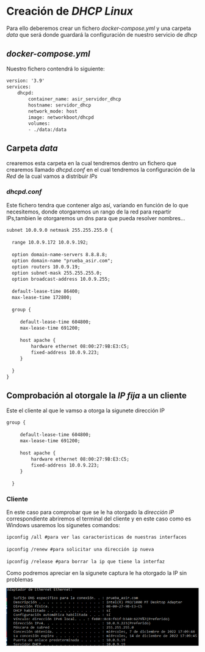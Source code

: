 # Creación de _DHCP Linux_ 

Para ello deberemos crear un fichero _docker-compose.yml_ y una carpeta _data_ que será donde guardará la configuración de nuestro servicio de _dhcp_

## _docker-compose.yml_
Nuestro fichero contendrá lo siguiente:
~~~
version: '3.9'
services:
    dhcpd:
        container_name: asir_servidor_dhcp
        hostname: servidor_dhcp
        network_mode: host
        image: networkboot/dhcpd
        volumes:
        - ./data:/data
~~~

## Carpeta _data_
crearemos esta carpeta en la cual tendremos dentro un fichero que crearemos llamado _dhcpd.conf_ en el cual tendremos la configuración de la _Red_ de la cual vamos a distribuir _IPs_

### _dhcpd.conf_ 
Este fichero tendra que contener algo así, variando en función de lo que necesitemos, donde otorgaremos un rango de la red para repartir IPs,tambien le otorgaremos un dns para que pueda resolver nombres...
~~~
subnet 10.0.9.0 netmask 255.255.255.0 {

  range 10.0.9.172 10.0.9.192;

  option domain-name-servers 8.8.8.8;
  option domain-name "prueba_asir.com";
  option routers 10.0.9.19;
  option subnet-mask 255.255.255.0;
  option broadcast-address 10.0.9.255;

  default-lease-time 86400;
  max-lease-time 172800;

  group {

     default-lease-time 604800;
     max-lease-time 691200;

     host apache {
         hardware ethernet 08:00:27:9B:E3:C5;
         fixed-address 10.0.9.223;
     }

  }
}
~~~ 

## Comprobación al otorgale la _IP fija_ a un cliente

Este el cliente al que le vamso a otorga la sigunete dirección IP
~~~
group {

     default-lease-time 604800;
     max-lease-time 691200;

     host apache {
         hardware ethernet 08:00:27:9B:E3:C5;
         fixed-address 10.0.9.223;
     }

  }
~~~

### Cliente
En este caso para comprobar que se le ha otorgado la _dirección IP_ correspondiente abriremos el terminal del cliente y en este caso como es Windows usaremos los sigunetes comandos:
~~~
ipconfig /all #para ver las caracteristicas de nuestras interfaces

ipconfig /renew #para solicitar una dirección ip nueva

ipconfig /release #para borrar la ip que tiene la interfaz
~~~
Como podremos apreciar en la sigunete captura le ha otorgado la IP sin problemas 

![Foto DHCP](https://github.com/Joel1747/DHCPLinux/blob/master/capturas/CapCliente.png)